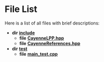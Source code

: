 
# File List

Here is a list of all files with brief descriptions:


* **dir** [**include**](dir_d44c64559bbebec7f509842c48db8b23.md)     
    * **file** [**CayenneLPP.hpp**](CayenneLPP_8hpp.md)     
    * **file** [**CayenneReferences.hpp**](CayenneReferences_8hpp.md)     
* **dir** [**test**](dir_13e138d54eb8818da29c3992edef070a.md)     
    * **file** [**main\_test.cpp**](main__test_8cpp.md)     

